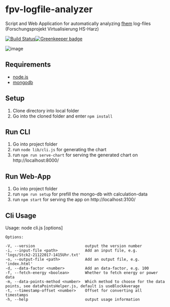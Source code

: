 # fpv-logfile-analyzer

Script and Web Application for automatically analyzing [fhem](https://wiki.fhem.de/wiki/Hauptseite) log-files (Forschungsprojekt Virtualisierung HS-Harz)


[![Build Status](https://travis-ci.org/pinussilvestrus/fpv-logfile-analyzer.svg?branch=master)](https://travis-ci.org/pinussilvestrus/fpv-logfile-analyzer)[![Greenkeeper badge](https://badges.greenkeeper.io/pinussilvestrus/fpv-logfile-analyzer.svg?token=980d1d0322802cec36a63bd342c497f36c155a8629fde870949fb02c5f03f41a&ts=1519317159352)](https://greenkeeper.io/)

![image](https://user-images.githubusercontent.com/9433996/36330967-370742de-136c-11e8-89ed-b115ed3626b7.png)


## Requirements

* [node.js](https://nodejs.org/en/)
* [mongodb](https://www.mongodb.com)

## Setup

1. Clone directory into local folder
2. Go into the cloned folder and enter `npm install`

## Run CLI

1. Go into project folder
2. run `node lib/cli.js` for generating the chart
3. run `npm run serve-chart` for serving the generated chart on http://localhost:8000/

## Run Web-App

1. Go into project folder
2. run `npm run setup` for prefill the mongo-db with calculation-data
3. run `npm start` for serving the app on http://localhost:3100/

## Cli Usage

Usage: node cli.js [options]

    Options:

    -V, --version                      output the version number
    -i, --input-file <path>            Add an input file, e.g. 'logs/Stck2-21122017-1415Uhr.txt'
    -o, --output-file <path>           Add an output file, e.g. 'index.html'
    -d, --data-factor <number>         Add an data-factor, e.g. 100
    -f, --fetch-energy <boolean>       Whether to fetch energy or power data
    -m, --data-points-method <number>  Which method to choose for the data points, see dataPointsHelper.js, default is useBlockAverage
    -t, --timestamp-offset <number>    Offset for converting all timestamps
    -h, --help                         output usage information
